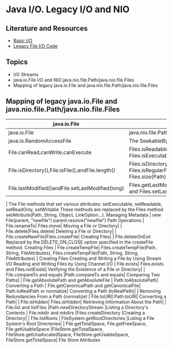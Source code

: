 # Java I/O. Legacy I/O and NIO

## Literature and Resources

- [Basic I/O](https://docs.oracle.com/javase/tutorial/essential/io/index.html)
- [Legacy File I/O Code](https://docs.oracle.com/javase/tutorial/essential/io/legacy.html)

## Topics

- I/O Streams
- java.io.File I/O and NIO java.nio.file.Path/java.nio.file.Files
- Mapping of legacy java.io.File and java.nio.file.Path/java.nio.file.Files


## Mapping of legacy java.io.File and java.nio.file.Path/java.nio.file.Files

| java.io.File                                      | java.nio.file                                                                                        | Description                                                                                                                                             |
|---------------------------------------------------|------------------------------------------------------------------------------------------------------|---------------------------------------------------------------------------------------------------------------------------------------------------------|
| java.io.File                                      | java.nio.file.Path                                                                                   | ThePathClass                                                                                                                                            |
| java.io.RandomAccessFile                          | The SeekableByteChannel functionality.                                                               | RandomAccessFiles                                                                                                                                       |
| File.canRead,canWrite,canExecute                  | Files.isReadable, Files.isWritable, and Files.isExecutable.                                          | On UNIX filesystems,theManagingMetadata(FileandFileStoreAttributes) packageisusedtochecktheninefilepermissions.CheckingaFileorDirectoryManagingMetadata |
| File.isDirectory(),File.isFile(),andFile.length() | Files.isDirectory(Path,LinkOption...), Files.isRegularFile(Path,LinkOption...), and Files.size(Path) | ManagingMetadata                                                                                                                                        |
| File.lastModified()andFile.setLastModified(long)  | Files.getLastModifiedTime(Path,LinkOption...) and Files.setLastModifiedTime(Path,FileTime)           | ManagingMetadata                                                                                                                                        |

| The File methods that set various attributes: setExecutable, setReadable, setReadOnly, setWritable	These methods are replaced by the Files method setAttribute(Path, String, Object, LinkOption...).	Managing Metadata
| new File(parent, "newfile")	parent.resolve("newfile")	Path Operations
| File.renameTo|	Files.move|	Moving a File or Directory|
| File.delete|Files.delete|	Deleting a File or Directory|
| File.createNewFile|Files.createFile|	Creating Files|
| File.deleteOnExit	Replaced by the DELETE_ON_CLOSE option specified in the createFile method.	Creating Files
| File.createTempFile|	Files.createTempFile(Path, String, FileAttributes<?>), Files.createTempFile(Path, String, String, FileAttributes<?>)	| Creating Files Creating and Writing a File by Using Stream I/O Reading and Writing Files by Using Channel I/O
| File.exists|	Files.exists and Files.notExists|	Verifying the Existence of a File or Directory|
| File.compareTo and equals	|Path.compareTo and equals|	Comparing Two Paths|
| File.getAbsolutePath and getAbsoluteFile	| Path.toAbsolutePath|	Converting a Path
| File.getCanonicalPath and getCanonicalFile|	Path.toRealPath or normalize|	Converting a Path (toRealPath)|
| Removing Redundancies From a Path (normalize)
| File.toURI| Path.toURI|	Converting a Path|
| File.isHidden| Files.isHidden|	Retrieving Information About the Path|
| File.list and listFiles	|Path.newDirectoryStream	|Listing a Directory's Contents
| File.mkdir and mkdirs	|Files.createDirectory	|Creating a Directory|
| File.listRoots	| FileSystem.getRootDirectories	|Listing a File System's Root Directories|
| File.getTotalSpace, File.getFreeSpace, File.getUsableSpace	|FileStore.getTotalSpace, FileStore.getUnallocatedSpace, FileStore.getUsableSpace, FileStore.getTotalSpace|	File Store Attributes